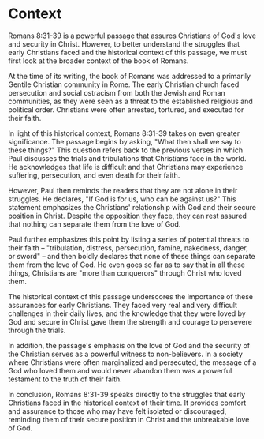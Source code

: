 # Context

Romans 8:31-39 is a powerful passage that assures Christians of God's love and security in Christ. However, to better understand the struggles that early Christians faced and the historical context of this passage, we must first look at the broader context of the book of Romans.

At the time of its writing, the book of Romans was addressed to a primarily Gentile Christian community in Rome. The early Christian church faced persecution and social ostracism from both the Jewish and Roman communities, as they were seen as a threat to the established religious and political order. Christians were often arrested, tortured, and executed for their faith.

In light of this historical context, Romans 8:31-39 takes on even greater significance. The passage begins by asking, "What then shall we say to these things?" This question refers back to the previous verses in which Paul discusses the trials and tribulations that Christians face in the world. He acknowledges that life is difficult and that Christians may experience suffering, persecution, and even death for their faith.

However, Paul then reminds the readers that they are not alone in their struggles. He declares, "If God is for us, who can be against us?" This statement emphasizes the Christians' relationship with God and their secure position in Christ. Despite the opposition they face, they can rest assured that nothing can separate them from the love of God.

Paul further emphasizes this point by listing a series of potential threats to their faith – "tribulation, distress, persecution, famine, nakedness, danger, or sword" – and then boldly declares that none of these things can separate them from the love of God. He even goes so far as to say that in all these things, Christians are "more than conquerors" through Christ who loved them.

The historical context of this passage underscores the importance of these assurances for early Christians. They faced very real and very difficult challenges in their daily lives, and the knowledge that they were loved by God and secure in Christ gave them the strength and courage to persevere through the trials.

In addition, the passage's emphasis on the love of God and the security of the Christian serves as a powerful witness to non-believers. In a society where Christians were often marginalized and persecuted, the message of a God who loved them and would never abandon them was a powerful testament to the truth of their faith.

In conclusion, Romans 8:31-39 speaks directly to the struggles that early Christians faced in the historical context of their time. It provides comfort and assurance to those who may have felt isolated or discouraged, reminding them of their secure position in Christ and the unbreakable love of God.


